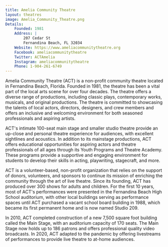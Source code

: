 ```yaml
---
title: Amelia Community Theatre
layout: theatres
image: Amelia_Community_Theatre.png
Details:
    Founded: 1981
    Address: |
        207 Cedar St
        Fernandina Beach, FL 32034
    Website: https://www.ameliacommunitytheatre.org
    Facebook: ameliacommunitytheatre
    Twitter: ACTAmelia
    Instagram: ameliacommunitytheatre
    Phone: 1-904-261-6749
---
```

Amelia Community Theatre (ACT) is a non-profit community theatre located in Fernandina Beach, Florida. Founded in 1981, the theatre has been a vital part of the local arts scene for over four decades. The theatre offers a diverse range of productions, including classic plays, contemporary works, musicals, and original productions. The theatre is committed to showcasing the talents of local actors, directors, designers, and crew members and offers an inclusive and welcoming environment for both seasoned professionals and aspiring artists.

ACT's intimate 100-seat main stage and smaller studio theatre provide an up-close and personal theatre experience for audiences, with excellent sightlines and acoustics. In addition to its mainstage productions, ACT offers educational opportunities for aspiring actors and theatre professionals of all ages through its Youth Programs and Theatre Academy. These programs provide a supportive and engaging environment for students to develop their skills in acting, playwriting, stagecraft, and more.

ACT is a volunteer-based, non-profit organization that relies on the support of donors, volunteers, and sponsors to continue its mission of enriching the community through the art of live theatre. Since its founding, ACT has produced over 300 shows for adults and children. For the first 10 years, most of ACT's performances were presented in the Fernandina Beach High School auditorium, with other local buildings serving as performance spaces until ACT purchased a vacant school board building in 1988, which became its first permanent home and is now named Studio 209.

In 2010, ACT completed construction of a new 7,500 square foot building called the Main Stage, with an auditorium capacity of 170 seats. The Main Stage now holds up to 186 patrons and offers professional quality video broadcasts. In 2020, ACT adapted to the pandemic by offering livestreams of performances to provide live theatre to at-home audiences.